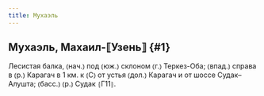 ```yaml
---
title: Мухаэль
---
```

## Мухаэль, Махаил-⟦Узень⟧ {#1}

Лесистая балка, ⦅нач.⦆ под ⦅юж.⦆ склоном ⦅г.⦆ Теркез-Оба; ⦅впад.⦆ справа в ⦅р.⦆ Карагач в 1 км. к ⦅С⦆ от устья ⦅дол.⦆ Карагач и от шоссе Судак–Алушта; ⦅басс.⦆ ⦅р.⦆ Судак ⦃Г11⦄.
